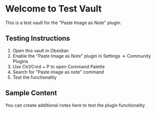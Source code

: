 # Welcome to Test Vault

This is a test vault for the "Paste Image as Note" plugin.

## Testing Instructions

1. Open this vault in Obsidian
2. Enable the "Paste Image as Note" plugin in Settings → Community Plugins
3. Use Ctrl/Cmd + P to open Command Palette
4. Search for "Paste image as note" command
5. Test the functionality

## Sample Content

You can create additional notes here to test the plugin functionality.